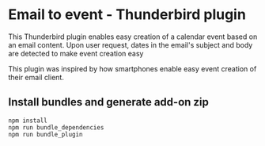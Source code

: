 # Email to event - Thunderbird plugin
This Thunderbird plugin enables easy creation of a calendar event based on an email content. Upon user request, dates in the email's subject and body are detected to make event creation easy

This plugin was inspired by how smartphones enable easy event creation of their email client.

## Install bundles and generate add-on zip

 ```shell
npm install
npm run bundle_dependencies
npm run bundle_plugin
```
